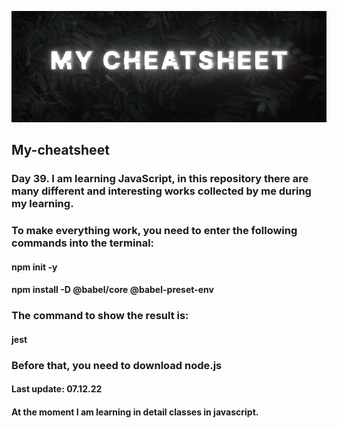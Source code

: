 ![Png](https://github.com/Shadowa123Baran/My-cheatsheet/blob/main/static(2).png?raw=true)

## My-cheatsheet
### Day 39. I am learning JavaScript, in this repository there are many different and interesting works collected by me during my learning.

### To make everything work, you need to enter the following commands into the terminal:
#### npm init -y
#### npm install -D @babel/core @babel-preset-env
### The command to show the result is:
#### jest
### Before that, you need to download node.js

#### Last update: 07.12.22

#### At the moment I am learning in detail classes in javascript.
